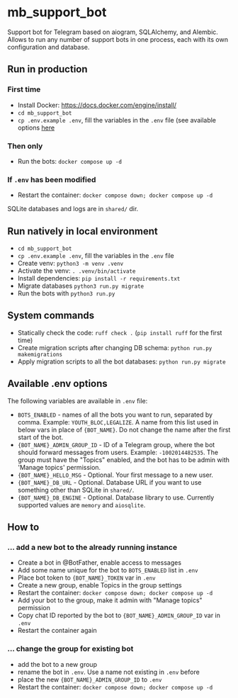 
# mb_support_bot

Support bot for Telegram based on aiogram, SQLAlchemy, and Alembic. Allows to run any number of support bots in one process, each with its own configuration and database.

## Run in production

### First time

- Install Docker: https://docs.docker.com/engine/install/
- `cd mb_support_bot`
- `cp .env.example .env`, fill the variables in the `.env` file (see available options [here](#available-env-options)

### Then only

- Run the bots: `docker compose up -d`

### If `.env` has been modified

- Restart the container: `docker compose down; docker compose up -d`

SQLite databases and logs are in `shared/` dir.

## Run natively in local environment

- `cd mb_support_bot`
- `cp .env.example .env`, fill the variables in the `.env` file
- Create venv: `python3 -m venv .venv`
- Activate the venv: `. .venv/bin/activate`
- Install dependencies: `pip install -r requirements.txt`
- Migrate databases `python3 run.py migrate`
- Run the bots with `python3 run.py`

## System commands

- Statically check the code: `ruff check .` (`pip install ruff` for the first time)
- Create migration scripts after changing DB schema: `python run.py makemigrations`
- Apply migration scripts to all the bot databases: `python run.py migrate`

## Available .env options

The following variables are available in `.env` file:
- `BOTS_ENABLED` - names of all the bots you want to run, separated by comma. Example: `YOUTH_BLOC,LEGALIZE`. A name from this list used in below vars in place of `{BOT_NAME}`. Do not change the name after the first start of the bot.
- `{BOT_NAME}_ADMIN_GROUP_ID` - ID of a Telegram group, where the bot should forward messages from users. Example: `-1002014482535`. The group must have the "Topics" enabled, and the bot has to be admin with 'Manage topics' permission.
- `{BOT_NAME}_HELLO_MSG` - Optional. Your first message to a new user.
- `{BOT_NAME}_DB_URL` - Optional. Database URL if you want to use something other than SQLite in `shared/`.
- `{BOT_NAME}_DB_ENGINE` - Optional. Database library to use. Currently supported values are `memory` and `aiosqlite`.

## How to

### ... add a new bot to the already running instance

- Create a bot in @BotFather, enable access to messages
- Add some name unique for the bot to `BOTS_ENABLED` list in `.env`
- Place bot token to `{BOT_NAME}_TOKEN` var in `.env`
- Create a new group, enable Topics in the group settings
- Restart the container: `docker compose down; docker compose up -d`
- Add your bot to the group, make it admin with "Manage topics" permission
- Copy chat ID reported by the bot to `{BOT_NAME}_ADMIN_GROUP_ID` var in `.env`
- Restart the container again

### ... change the group for existing bot

- add the bot to a new group
- rename the bot in `.env`. Use a name not existing in `.env` before
- place the new `{BOT_NAME}_ADMIN_GROUP_ID` to `.env`
- Restart the container: `docker compose down; docker compose up -d`
